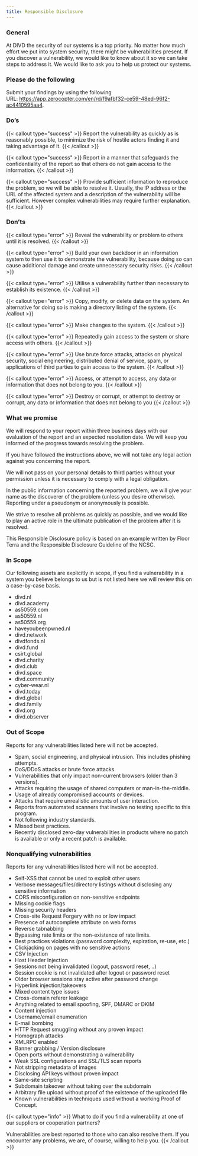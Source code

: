 ```yaml
---
title: Responsible Disclosure
---
```

### **General**

At DIVD the security of our systems is a top priority. No matter how much effort we put into system security, there might be vulnerabilities present. If you discover a vulnerability, we would like to know about it so we can take steps to address it. We would like to ask you to help us protect our systems.

### **Please do the following**

Submit your findings by using the following URL: <https://app.zerocopter.com/en/rd/f9afbf32-ce59-48ed-96f2-ac4410595aa4>.

### **Do’s**

{{< callout type="success" >}}
Report the vulnerability as quickly as is reasonably possible, to minimize the risk of hostile actors finding it and taking advantage of it.
{{< /callout >}}

{{< callout type="success" >}}
Report in a manner that safeguards the confidentiality of the report so that others do not gain access to the information.
{{< /callout >}}

{{< callout type="success" >}}
Provide sufficient information to reproduce the problem, so we will be able to resolve it. Usually, the IP address or the URL of the affected system and a description of the vulnerability will be sufficient. However complex vulnerabilities may require further explanation.
{{< /callout >}}

### **Don’ts**

{{< callout type="error" >}}
Reveal the vulnerability or problem to others until it is resolved.
{{< /callout >}}

{{< callout type="error" >}}
Build your own backdoor in an information system to then use it to demonstrate the vulnerability, because doing so can cause additional damage and create unnecessary security risks.
{{< /callout >}}

{{< callout type="error" >}}
Utilise a vulnerability further than necessary to establish its existence.
{{< /callout >}}

{{< callout type="error" >}}
Copy, modify, or delete data on the system. An alternative for doing so is making a directory listing of the system.
{{< /callout >}}

{{< callout type="error" >}}
Make changes to the system.
{{< /callout >}}

{{< callout type="error" >}}
Repeatedly gain access to the system or share access with others.
{{< /callout >}}

{{< callout type="error" >}}
Use brute force attacks, attacks on physical security, social engineering, distributed denial of service, spam, or applications of third parties to gain access to the system.
{{< /callout >}}

{{< callout type="error" >}}
Access, or attempt to access, any data or information that does not belong to you.
{{< /callout >}}

{{< callout type="error" >}}
Destroy or corrupt, or attempt to destroy or corrupt, any data or information that does not belong to you
{{< /callout >}}

### **What we promise**

We will respond to your report within three business days with our evaluation of the report and an expected resolution date. We will keep you informed of the progress towards resolving the problem.

If you have followed the instructions above, we will not take any legal action against you concerning the report.

We will not pass on your personal details to third parties without your permission unless it is necessary to comply with a legal obligation.

In the public information concerning the reported problem, we will give your name as the discoverer of the problem (unless you desire otherwise). Reporting under a pseudonym or anonymously is possible.

We strive to resolve all problems as quickly as possible, and we would like to play an active role in the ultimate publication of the problem after it is resolved.

This Responsible Disclosure policy is based on an example written by Floor Terra and the Responsible Disclosure Guideline of the NCSC.

### **In Scope**

Our following assets are explicitly in scope, if you find a vulnerability in a system you believe belongs to us but is not listed here we will review this on a case-by-case basis.

- 	divd.nl
- 	divd.academy
- 	as50559.com
- 	as50559.nl
- 	as50559.org
- 	haveyoubeenpwned.nl
- 	divd.network
- 	divdfonds.nl
- 	divd.fund
- 	csirt.global
- 	divd.charity
- 	divd.club
- 	divd.space
- 	divd.community
- 	cyber-wear.nl
- 	divd.today
- 	divd.global
- 	divd.family
- 	divd.org
- 	divd.observer

### **Out of Scope**

Reports for any vulnerabilities listed here will not be accepted.

- Spam, social engineering, and physical intrusion. This includes phishing attempts.
- DoS/DDoS attacks or brute force attacks.
- Vulnerabilities that only impact non-current browsers (older than 3 versions).
- Attacks requiring the usage of shared computers or man-in-the-middle.
- Usage of already compromised accounts or devices.
- Attacks that require unrealistic amounts of user interaction.
- Reports from automated scanners that involve no testing specific to this program.
- Not following industry standards.
- Missed best practices.
- Recently disclosed zero-day vulnerabilities in products where no patch is available or only a recent patch is available.

### **Nonqualifying vulnerabilities**

Reports for any vulnerabilities listed here will not be accepted.

- Self-XSS that cannot be used to exploit other users
- Verbose messages/files/directory listings without disclosing any sensitive information
- CORS misconfiguration on non-sensitive endpoints
- Missing cookie flags
- Missing security headers
- Cross-site Request Forgery with no or low impact
- Presence of autocomplete attribute on web forms
- Reverse tabnabbing
- Bypassing rate limits or the non-existence of rate limits.
- Best practices violations (password complexity, expiration, re-use, etc.)
- Clickjacking on pages with no sensitive actions
- CSV Injection
- Host Header Injection
- Sessions not being invalidated (logout, password reset, ..)
- Session cookie is not invalidated after logout or password reset
- Older browser sessions stay active after password change
- Hyperlink injection/takeovers
- Mixed content type issues
- Cross-domain referer leakage
- Anything related to email spoofing, SPF, DMARC or DKIM
- Content injection
- Username/email enumeration
- E-mail bombing
- HTTP Request smuggling without any proven impact
- Homograph attacks
- XMLRPC enabled
- Banner grabbing / Version disclosure
- Open ports without demonstrating a vulnerability
- Weak SSL configurations and SSL/TLS scan reports
- Not stripping metadata of images
- Disclosing API keys without proven impact
- Same-site scripting
- Subdomain takeover without taking over the subdomain
- Arbitrary file upload without proof of the existence of the uploaded file
- Known vulnerabilities in techniques used without a working Proof of Concept.

{{< callout type="info" >}}
What to do if you find a vulnerability at one of our suppliers or cooperation partners?

Vulnerabilities are best reported to those who can also resolve them. If you encounter any problems, we are, of course, willing to help you.
{{< /callout >}}
